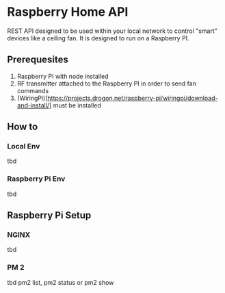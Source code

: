 # Raspberry Home API

REST API designed to be used within your local network to control "smart" devices like a ceiling fan. It is designed to run on a Raspberry PI.

## Prerequesites

1. Raspberry PI with node installed
2. RF transmitter attached to the Raspberry PI in order to send fan commands
3. (WiringPi)[https://projects.drogon.net/raspberry-pi/wiringpi/download-and-install/] must be installed

## How to

### Local Env
tbd

### Raspberry Pi Env
tbd

## Raspberry Pi Setup

### NGINX 
tbd

### PM 2

tbd
pm2 list, pm2 status or pm2 show